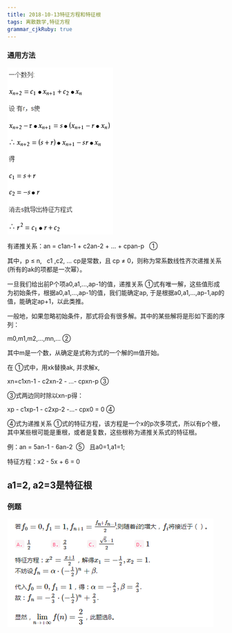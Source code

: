 ```yaml
---
title: 2018-10-13特征方程和特征根
tags: 离散数学,特征方程
grammar_cjkRuby: true
---
```


### 通用方法

![](./images/1539404937110.png)


有递推关系：an = c1an-1 + c2an-2 + ... + cpan-p   ①

其中，p ≤ n,   c1 ,c2, ... cp是常数，且 cp ≠ 0，则称为常系数线性齐次递推关系(所有的ak的项都是一次幂）。

一旦我们给出前P个项a0,a1,...,ap-1的值，递推关系 ①式有唯一解，这些值形成为初始条件，根据a0,a1,...,ap-1的值，我们能确定ap, 于是根据a0,a1,...,ap-1,ap的值，能确定ap+1，以此类推。

一般地，如果忽略初始条件，那式将会有很多解。其中的某些解将是形如下面的序列：

m0,m1,m2,...,mn,...	②

其中m是一个数，从确定是式称为式的一个解的m值开始。

在 ①式中，用xk替换ak, 并求解x,

xn=c1xn-1 - c2xn-2 - ...- cpxn-p	③

③式两边同时除以xn-p得：

xp - c1xp-1 - c2xp-2 -...- cpx0 = 0	④

④式为递推关系 ①式的特征方程，该方程是一个x的p次多项式，所以有p个根，其中某些根可能是重根，或者是复数，这些根称为递推关系式的特征根。

例：an = 5an-1 - 6an-2  ⑤   且a0=1,a1=1;

特征方程：x2 - 5x + 6 = 0

## a1=2, a2=3是特征根

### 例题

![NOIP2017初赛T10](./images/1539404169679.png)